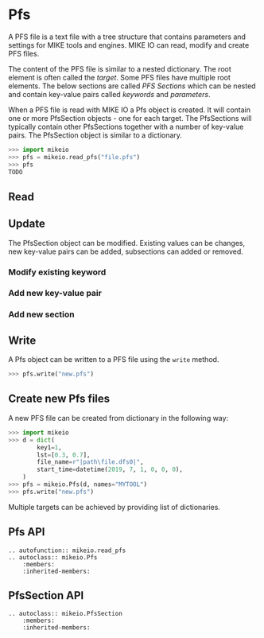 # Pfs

A PFS file is a text file with a tree structure that contains parameters and settings for MIKE tools and engines. MIKE IO can read, modify and create PFS files. 

The content of the PFS file is similar to a nested dictionary. The root element is often called the *target*. Some PFS files have multiple root elements. The below sections are called *PFS Sections* which can be nested and contain key-value pairs called *keywords* and *parameters*. 

When a PFS file is read with MIKE IO a Pfs object is created. It will contain one or more PfsSection objects - one for each target. The PfsSections will typically contain other PfsSections together with a number of key-value pairs. The PfsSection object is similar to a dictionary. 


```python
>>> import mikeio
>>> pfs = mikeio.read_pfs("file.pfs")
>>> pfs
TODO
```

## Read




## Update

The PfsSection object can be modified. Existing values can be changes, new key-value pairs can be added, subsections can added or removed. 

### Modify existing keyword


### Add new key-value pair


### Add new section


## Write 

A Pfs object can be written to a PFS file using the `write` method. 

```python
>>> pfs.write("new.pfs")
```


## Create new Pfs files

A new PFS file can be created from dictionary in the following way: 

```python
>>> import mikeio
>>> d = dict(
        key1=1,
        lst=[0.3, 0.7],
        file_name=r"|path\file.dfs0|",
        start_time=datetime(2019, 7, 1, 0, 0, 0),        
    )
>>> pfs = mikeio.Pfs(d, names="MYTOOL")
>>> pfs.write("new.pfs")
```

Multiple targets can be achieved by providing list of dictionaries. 




## Pfs API

```{eval-rst}
.. autofunction:: mikeio.read_pfs
.. autoclass:: mikeio.Pfs
	:members:
	:inherited-members:
```

## PfsSection API

```{eval-rst}
.. autoclass:: mikeio.PfsSection
	:members:
	:inherited-members:
```
